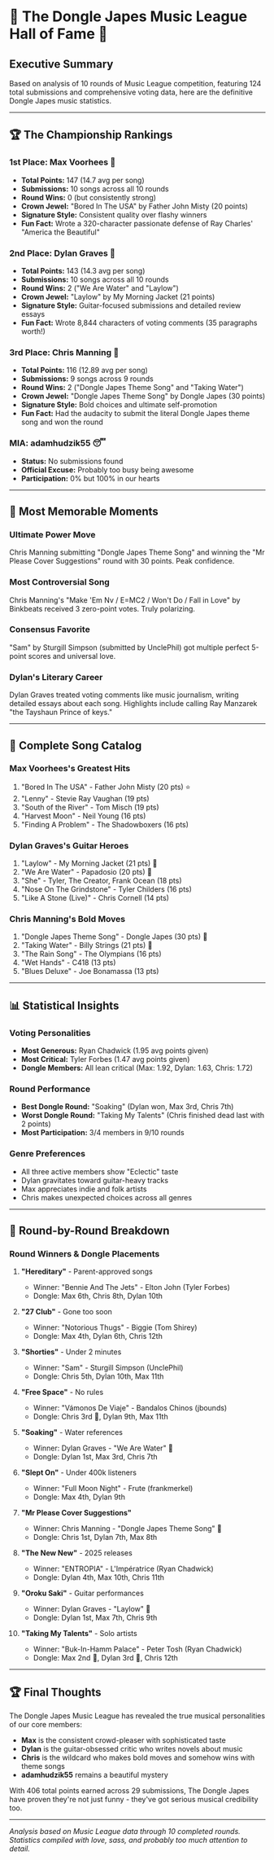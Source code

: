 # 🎵 The Dongle Japes Music League Hall of Fame 🎵

## Executive Summary
Based on analysis of 10 rounds of Music League competition, featuring 124 total submissions and comprehensive voting data, here are the definitive Dongle Japes music statistics.

---

## 🏆 The Championship Rankings

### 1st Place: Max Voorhees 👑
- **Total Points:** 147 (14.7 avg per song)
- **Submissions:** 10 songs across all 10 rounds
- **Round Wins:** 0 (but consistently strong)
- **Crown Jewel:** "Bored In The USA" by Father John Misty (20 points)
- **Signature Style:** Consistent quality over flashy winners
- **Fun Fact:** Wrote a 320-character passionate defense of Ray Charles' "America the Beautiful"

### 2nd Place: Dylan Graves 🥈
- **Total Points:** 143 (14.3 avg per song)
- **Submissions:** 10 songs across all 10 rounds  
- **Round Wins:** 2 ("We Are Water" and "Laylow")
- **Crown Jewel:** "Laylow" by My Morning Jacket (21 points)
- **Signature Style:** Guitar-focused submissions and detailed review essays
- **Fun Fact:** Wrote 8,844 characters of voting comments (35 paragraphs worth!)

### 3rd Place: Chris Manning 🥉
- **Total Points:** 116 (12.89 avg per song)
- **Submissions:** 9 songs across 9 rounds
- **Round Wins:** 2 ("Dongle Japes Theme Song" and "Taking Water")
- **Crown Jewel:** "Dongle Japes Theme Song" by Dongle Japes (30 points)
- **Signature Style:** Bold choices and ultimate self-promotion
- **Fun Fact:** Had the audacity to submit the literal Dongle Japes theme song and won the round

### MIA: adamhudzik55 😴
- **Status:** No submissions found
- **Official Excuse:** Probably too busy being awesome
- **Participation:** 0% but 100% in our hearts

---

## 🎯 Most Memorable Moments

### **Ultimate Power Move**
Chris Manning submitting "Dongle Japes Theme Song" and winning the "Mr Please Cover Suggestions" round with 30 points. Peak confidence.

### **Most Controversial Song**
Chris Manning's "Make 'Em Nv / E=MC2 / Won't Do / Fall in Love" by Binkbeats received 3 zero-point votes. Truly polarizing.

### **Consensus Favorite**
"Sam" by Sturgill Simpson (submitted by UnclePhil) got multiple perfect 5-point scores and universal love.

### **Dylan's Literary Career**
Dylan Graves treated voting comments like music journalism, writing detailed essays about each song. Highlights include calling Ray Manzarek "the Tayshaun Prince of keys."

---

## 🎵 Complete Song Catalog

### Max Voorhees's Greatest Hits
1. "Bored In The USA" - Father John Misty (20 pts) ⭐
2. "Lenny" - Stevie Ray Vaughan (19 pts)
3. "South of the River" - Tom Misch (19 pts)
4. "Harvest Moon" - Neil Young (16 pts)
5. "Finding A Problem" - The Shadowboxers (16 pts)

### Dylan Graves's Guitar Heroes
1. "Laylow" - My Morning Jacket (21 pts) 👑
2. "We Are Water" - Papadosio (20 pts) 👑  
3. "She" - Tyler, The Creator, Frank Ocean (18 pts)
4. "Nose On The Grindstone" - Tyler Childers (16 pts)
5. "Like A Stone (Live)" - Chris Cornell (14 pts)

### Chris Manning's Bold Moves
1. "Dongle Japes Theme Song" - Dongle Japes (30 pts) 👑
2. "Taking Water" - Billy Strings (21 pts) 👑
3. "The Rain Song" - The Olympians (16 pts)
4. "Wet Hands" - C418 (13 pts)
5. "Blues Deluxe" - Joe Bonamassa (13 pts)

---

## 📊 Statistical Insights

### **Voting Personalities**
- **Most Generous:** Ryan Chadwick (1.95 avg points given)
- **Most Critical:** Tyler Forbes (1.47 avg points given)
- **Dongle Members:** All lean critical (Max: 1.92, Dylan: 1.63, Chris: 1.72)

### **Round Performance**
- **Best Dongle Round:** "Soaking" (Dylan won, Max 3rd, Chris 7th)
- **Worst Dongle Round:** "Taking My Talents" (Chris finished dead last with 2 points)
- **Most Participation:** 3/4 members in 9/10 rounds

### **Genre Preferences**
- All three active members show "Eclectic" taste
- Dylan gravitates toward guitar-heavy tracks
- Max appreciates indie and folk artists
- Chris makes unexpected choices across all genres

---

## 🎸 Round-by-Round Breakdown

### Round Winners & Dongle Placements

1. **"Hereditary"** - Parent-approved songs
   - Winner: "Bennie And The Jets" - Elton John (Tyler Forbes)
   - Dongle: Max 6th, Chris 8th, Dylan 10th

2. **"27 Club"** - Gone too soon
   - Winner: "Notorious Thugs" - Biggie (Tom Shirey) 
   - Dongle: Max 4th, Dylan 6th, Chris 12th

3. **"Shorties"** - Under 2 minutes
   - Winner: "Sam" - Sturgill Simpson (UnclePhil)
   - Dongle: Chris 5th, Dylan 10th, Max 11th

4. **"Free Space"** - No rules
   - Winner: "Vámonos De Viaje" - Bandalos Chinos (jbounds)
   - Dongle: Chris 3rd 🥉, Dylan 9th, Max 11th

5. **"Soaking"** - Water references
   - Winner: Dylan Graves - "We Are Water" 👑
   - Dongle: Dylan 1st, Max 3rd, Chris 7th

6. **"Slept On"** - Under 400k listeners
   - Winner: "Full Moon Night" - Frute (frankmerkel)
   - Dongle: Max 4th, Dylan 9th

7. **"Mr Please Cover Suggestions"**
   - Winner: Chris Manning - "Dongle Japes Theme Song" 👑
   - Dongle: Chris 1st, Dylan 7th, Max 8th

8. **"The New New"** - 2025 releases
   - Winner: "ENTROPIA" - L'Impératrice (Ryan Chadwick)
   - Dongle: Dylan 4th, Max 10th, Chris 11th

9. **"Oroku Saki"** - Guitar performances
   - Winner: Dylan Graves - "Laylow" 👑
   - Dongle: Dylan 1st, Max 7th, Chris 9th

10. **"Taking My Talents"** - Solo artists
    - Winner: "Buk-In-Hamm Palace" - Peter Tosh (Ryan Chadwick)
    - Dongle: Max 2nd 🥈, Dylan 3rd 🥉, Chris 12th

---

## 🏆 Final Thoughts

The Dongle Japes Music League has revealed the true musical personalities of our core members:

- **Max** is the consistent crowd-pleaser with sophisticated taste
- **Dylan** is the guitar-obsessed critic who writes novels about music  
- **Chris** is the wildcard who makes bold moves and somehow wins with theme songs
- **adamhudzik55** remains a beautiful mystery

With 406 total points earned across 29 submissions, The Dongle Japes have proven they're not just funny - they've got serious musical credibility too.

---

*Analysis based on Music League data through 10 completed rounds. Statistics compiled with love, sass, and probably too much attention to detail.*
